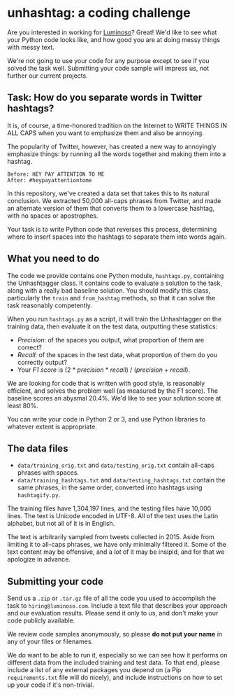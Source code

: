 # unhashtag: a coding challenge

Are you interested in working for [Luminoso](http://luminoso.com)? Great! We'd like to see what your Python code looks like, and how good you are at doing messy things with messy text.

We're not going to use your code for any purpose except to see if you solved the task well. Submitting your code sample will impress us, not further our current projects.

## Task: How do you separate words in Twitter hashtags?

It is, of course, a time-honored tradition on the Internet to WRITE THINGS IN ALL CAPS when you want to emphasize them and also be annoying.

The popularity of Twitter, however, has created a new way to annoyingly emphasize things: by running all the words together and making them into a hashtag.

    Before: HEY PAY ATTENTION TO ME
    After: #heypayattentiontome

In this repository, we've created a data set that takes this to its natural conclusion. We extracted 50,000 all-caps phrases from Twitter, and made an alternate version of them that converts them to a lowercase hashtag, with no spaces or apostrophes.

Your task is to write Python code that reverses this process, determining where to insert spaces into the hashtags to separate them into words again.

## What you need to do

The code we provide contains one Python module, `hashtags.py`, containing the Unhashtagger class. It contains code to evaluate a solution to the task, along with a really bad baseline solution. You should modify this class, particularly the `train` and `from_hashtag` methods, so that it can solve the task reasonably competently.

When you run `hashtags.py` as a script, it will train the Unhashtagger on the training data, then evaluate it on the test data, outputting these statistics:

* *Precision*: of the spaces you output, what proportion of them are correct?
* *Recall*: of the spaces in the test data, what proportion of them do you correctly output?
* Your *F1 score* is (2 * *precision* * *recall*) / (*precision* + *recall*).

We are looking for code that is written with good style, is reasonably efficient, and solves the problem well (as measured by the F1 score). The baseline scores an abysmal 20.4%. We'd like to see your solution score at least 80%.

You can write your code in Python 2 or 3, and use Python libraries to whatever extent is appropriate.

## The data files

* `data/training_orig.txt` and `data/testing_orig.txt` contain all-caps phrases with spaces.
* `data/training_hashtags.txt` and `data/testing_hashtags.txt` contain the same phrases, in the same order, converted into hashtags using `hashtagify.py`.

The training files have 1,304,197 lines, and the testing files have 10,000 lines. The text is Unicode encoded in UTF-8. All of the text uses the Latin alphabet, but not all of it is in English.

The text is arbitrarily sampled from tweets collected in 2015. Aside from limiting it to all-caps phrases, we have only minimally filtered it. Some of the text content may be offensive, and a *lot* of it may be insipid, and for that we apologize in advance.

## Submitting your code

Send us a `.zip` or `.tar.gz` file of all the code you used to accomplish the task to `hiring@luminoso.com`. Include a text file that describes your approach and our evaluation results. Please send it only to us, and don't make your code publicly available.

We review code samples anonymously, so please **do not put your name** in any of your files or filenames.

We do want to be able to run it, especially so we can see how it performs on different data from the included training and test data. To that end, please include a list of any external packages you depend on (a Pip `requirements.txt` file will do nicely), and include instructions on how to set up your code if it's non-trivial.
